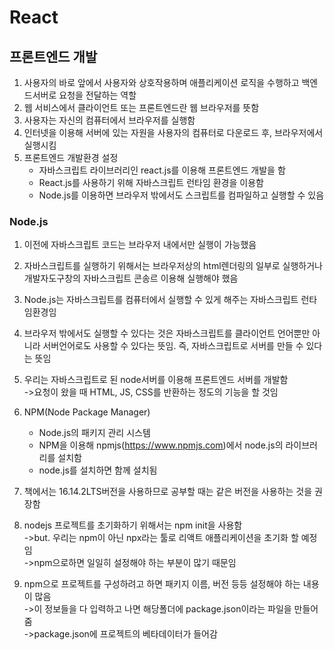 # React

## 프론트엔드 개발

1. 사용자의 바로 앞에서 사용자와 상호작용하며 애플리케이션 로직을 수행하고 백엔드서버로 요청을 전달하는 역할
2. 웹 서비스에서 클라이언트 또는 프론트엔드란 웹 브라우저를 뜻함
3. 사용자는 자신의 컴퓨터에서 브라우저를 실행함
4. 인터넷을 이용해 서버에 있는 자원을 사용자의 컴퓨터로 다운로드 후, 브라우저에서 실행시킴
5. 프론트엔드 개발환경 설정
    - 자바스크립트 라이브러리인 react.js를 이용해 프론트엔드 개발을 함
    - React.js를 사용하기 위해 자바스크립트 런타임 환경을 이용함
    - Node.js를 이용하면 브라우저 밖에서도 스크립트를 컴파일하고 실행할 수 있음

### Node.js

1. 이전에 자바스크립트 코드는 브라우저 내에서만 실행이 가능했음
2. 자바스크립트를 실행하기 위해서는 브라우저상의 html렌더링의 일부로 실행하거나 개발자도구창의 자바스크립트 콘송르 이용해 실행해야 했음
3. Node.js는 자바스크립트를 컴퓨터에서  실행할 수 있게 해주는 자바스크립트 런타임환경임
4. 브라우저 밖에서도 실행할 수 있다는 것은 자바스크립트를 클라이언트 언어뿐만 아니라 서버언어로도 사용할 수 있다는 뜻임. 즉, 자바스크립트로 서버를 만들 수 있다는 뜻임
5. 우리는 자바스크립트로 된 node서버를 이용해 프론트엔드 서버를 개발함
<br>->요청이 왔을 때 HTML, JS, CSS를 반환하는 정도의 기능을  할 것임

6. NPM(Node Package Manager)
    - Node.js의 패키지 관리 시스템
    - NPM을 이용해 npmjs(https://www.npmjs.com)에서 node.js의 라이브러리를 설치함
    - node.js를 설치하면 함께 설치됨
7. 책에서는 16.14.2LTS버전을 사용하므로 공부할 때는 같은 버전을 사용하는 것을 권장함
8. nodejs 프로젝트를 초기화하기 위해서는 npm init을 사용함
<br>->but. 우리는 npm이 아닌 npx라는 툴로 리액트 애플리케이션을 초기화 할 예정임
<br>->npm으로하면 일일히 설정해야 하는 부분이 많기 때문임

9. npm으로 프로젝트를 구성하려고 하면 패키지 이름, 버전 등등 설정해야 하는 내용이 많음
<br>->이 정보들을 다 입력하고 나면 해당폴더에 package.json이라는 파일을 만들어 줌
<br>->package.json에 프로젝트의 베타데이터가 들어감
